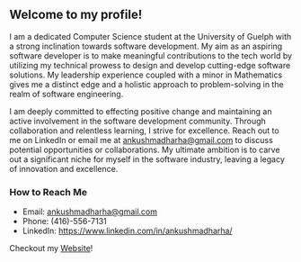 ## Welcome to my profile!

I am a dedicated Computer Science student at the University of Guelph with a strong inclination towards software development. My aim as an aspiring software developer is to make meaningful contributions to the tech world by utilizing my technical prowess to design and develop cutting-edge software solutions. My leadership experience coupled with a minor in Mathematics gives me a distinct edge and a holistic approach to problem-solving in the realm of software engineering.

I am deeply committed to effecting positive change and maintaining an active involvement in the software development community. Through collaboration and relentless learning, I strive for excellence. Reach out to me on LinkedIn or email me at ankushmadharha@gmail.com to discuss potential opportunities or collaborations. My ultimate ambition is to carve out a significant niche for myself in the software industry, leaving a legacy of innovation and excellence.

### How to Reach Me
* Email: ankushmadharha@gmail.com
* Phone: (416)-556-7131
* LinkedIn: https://www.linkedin.com/in/ankushmadharha/

Checkout my [Website](https://amadharha.github.io/Personal-Website/)!
